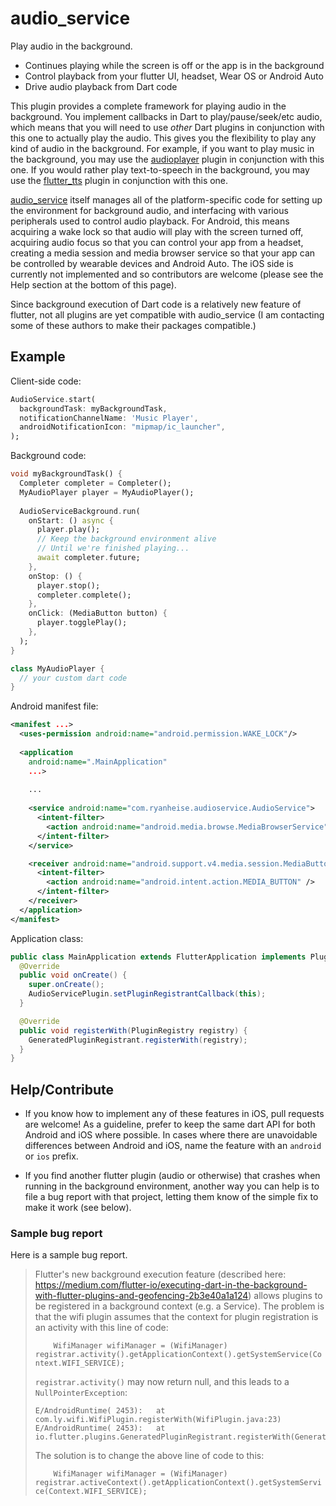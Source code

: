 # audio_service

Play audio in the background.

* Continues playing while the screen is off or the app is in the background
* Control playback from your flutter UI, headset, Wear OS or Android Auto
* Drive audio playback from Dart code

This plugin provides a complete framework for playing audio in the background. You implement callbacks in Dart to play/pause/seek/etc audio, which means that you will need to use *other* Dart plugins in conjunction with this one to actually play the audio. This gives you the flexibility to play any kind of audio in the background. For example, if you want to play music in the background, you may use the [audioplayer](https://pub.dartlang.org/packages/audioplayer) plugin in conjunction with this one. If you would rather play text-to-speech in the background, you may use the [flutter_tts](https://pub.dartlang.org/packages/flutter_tts) plugin in conjunction with this one.

[audio_service](https://pub.dartlang.org/packages/audio_service) itself manages all of the platform-specific code for setting up the environment for background audio, and interfacing with various peripherals used to control audio playback. For Android, this means acquiring a wake lock so that audio will play with the screen turned off, acquiring audio focus so that you can control your app from a headset, creating a media session and media browser service so that your app can be controlled by wearable devices and Android Auto. The iOS side is currently not implemented and so contributors are welcome (please see the Help section at the bottom of this page).

Since background execution of Dart code is a relatively new feature of flutter, not all plugins are yet compatible with audio_service (I am contacting some of these authors to make their packages compatible.)

## Example

Client-side code:

```dart
AudioService.start(
  backgroundTask: myBackgroundTask,
  notificationChannelName: 'Music Player',
  androidNotificationIcon: "mipmap/ic_launcher",
);
```

Background code:

```dart
void myBackgroundTask() {
  Completer completer = Completer();
  MyAudioPlayer player = MyAudioPlayer();
  
  AudioServiceBackground.run(
    onStart: () async {
      player.play();
      // Keep the background environment alive
      // Until we're finished playing...
      await completer.future;
    },
    onStop: () {
      player.stop();
      completer.complete();
    },
    onClick: (MediaButton button) {
      player.togglePlay();
    },
  );
}

class MyAudioPlayer {
  // your custom dart code
}
```

Android manifest file:

```xml
<manifest ...>
  <uses-permission android:name="android.permission.WAKE_LOCK"/>
  
  <application
    android:name=".MainApplication"
    ...>
    
    ...
    
    <service android:name="com.ryanheise.audioservice.AudioService">
      <intent-filter>
        <action android:name="android.media.browse.MediaBrowserService" />
      </intent-filter>
    </service>

    <receiver android:name="android.support.v4.media.session.MediaButtonReceiver" >
      <intent-filter>
        <action android:name="android.intent.action.MEDIA_BUTTON" />
      </intent-filter>
    </receiver> 
  </application>
</manifest>
```

Application class:

```java
public class MainApplication extends FlutterApplication implements PluginRegistry.PluginRegistrantCallback {
  @Override
  public void onCreate() {
    super.onCreate();
    AudioServicePlugin.setPluginRegistrantCallback(this);
  }

  @Override
  public void registerWith(PluginRegistry registry) {
    GeneratedPluginRegistrant.registerWith(registry);
  }
}
```

## Help/Contribute

* If you know how to implement any of these features in iOS, pull requests are welcome! As a guideline, prefer to keep the same dart API for both Android and iOS where possible. In cases where there are unavoidable differences between Android and iOS, name the feature with an `android` or `ios` prefix. 

* If you find another flutter plugin (audio or otherwise) that crashes when running in the background environment, another way you can help is to file a bug report with that project, letting them know of the simple fix to make it work (see below).

### Sample bug report

Here is a sample bug report.

> Flutter's new background execution feature (described here: https://medium.com/flutter-io/executing-dart-in-the-background-with-flutter-plugins-and-geofencing-2b3e40a1a124) allows plugins to be registered in a background context (e.g. a Service). The problem is that the wifi plugin assumes that the context for plugin registration is an activity with this line of code:
> 
> `    WifiManager wifiManager = (WifiManager) registrar.activity().getApplicationContext().getSystemService(Context.WIFI_SERVICE);`
> 
> `registrar.activity()` may now return null, and this leads to a `NullPointerException`:
> 
> ```
> E/AndroidRuntime( 2453):   at com.ly.wifi.WifiPlugin.registerWith(WifiPlugin.java:23)
> E/AndroidRuntime( 2453):   at io.flutter.plugins.GeneratedPluginRegistrant.registerWith(GeneratedPluginRegistrant.java:30)
> ```
> 
> The solution is to change the above line of code to this:
> 
> `    WifiManager wifiManager = (WifiManager) registrar.activeContext().getApplicationContext().getSystemService(Context.WIFI_SERVICE);`
